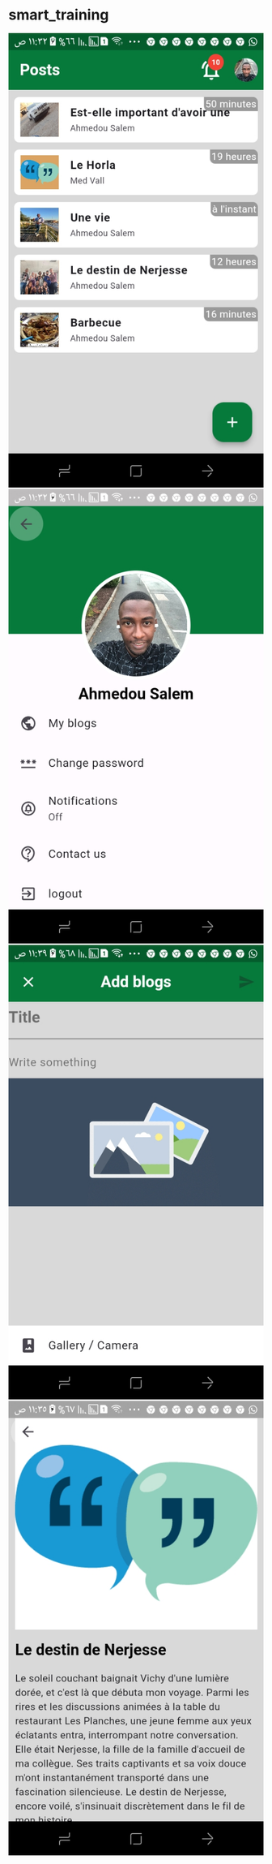 # smart_training

<img src="demonstration/home.jpg">
<img src="demonstration/settings.jpg">
<img src="demonstration/add.jpg">
<img src="demonstration/details.jpg">